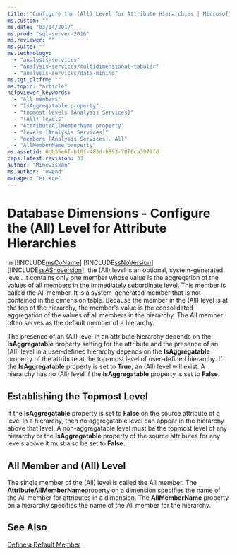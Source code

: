```yaml
---
title: "Configure the (All) Level for Attribute Hierarchies | Microsoft Docs"
ms.custom: ""
ms.date: "03/14/2017"
ms.prod: "sql-server-2016"
ms.reviewer: ""
ms.suite: ""
ms.technology: 
  - "analysis-services"
  - "analysis-services/multidimensional-tabular"
  - "analysis-services/data-mining"
ms.tgt_pltfrm: ""
ms.topic: "article"
helpviewer_keywords: 
  - "All members"
  - "IsAggregatable property"
  - "topmost levels [Analysis Services]"
  - "(All) levels"
  - "AttributeAllMemberName property"
  - "levels [Analysis Services]"
  - "members [Analysis Services], All"
  - "AllMemberName property"
ms.assetid: 0cb35e6f-b10f-483d-b893-78f6ca3979fd
caps.latest.revision: 33
author: "Minewiskan"
ms.author: "owend"
manager: "erikre"
---
```

# Database Dimensions - Configure the (All) Level for Attribute Hierarchies
  In [!INCLUDE[msCoName](../../includes/msconame-md.md)] [!INCLUDE[ssNoVersion](../../includes/ssnoversion-md.md)] [!INCLUDE[ssASnoversion](../../includes/ssasnoversion-md.md)], the (All) level is an optional, system-generated level. It contains only one member whose value is the aggregation of the values of all members in the immediately subordinate level. This member is called the All member. It is a system-generated member that is not contained in the dimension table. Because the member in the (All) level is at the top of the hierarchy, the member's value is the consolidated aggregation of the values of all members in the hierarchy. The All member often serves as the default member of a hierarchy.  
  
 The presence of an (All) level in an attribute hierarchy depends on the **IsAggregatable** property setting for the attribute and the presence of an (All) level in a user-defined hierarchy depends on the **IsAggregatable** property of the attribute at the top-most level of user-defined hierarchy. If the **IsAggregatable** property is set to **True**, an (All) level will exist. A hierarchy has no (All) level if the **IsAggregatable** property is set to **False**.  
  
## Establishing the Topmost Level  
 If the **IsAggregatable** property is set to **False** on the source attribute of a level in a hierarchy, then no aggregatable level can appear in the hierarchy above that level. A non-aggregatable level must be the topmost level of any hierarchy or the **IsAggregatable** property of the source attributes for any levels above it must also be set to **False**.  
  
## All Member and (All) Level  
 The single member of the (All) level is called the All member. The **AttributeAllMemberName**property on a dimension specifies the name of the All member for attributes in a dimension. The **AllMemberName** property on a hierarchy specifies the name of the All member for the hierarchy.  
  
## See Also  
 [Define a Default Member](../../analysis-services/multidimensional-models/attribute-properties-define-a-default-member.md)  
  
  